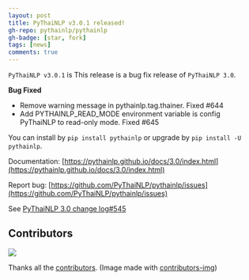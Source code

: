 ```yaml
---
layout: post
title: PyThaiNLP v3.0.1 released!
gh-repo: pythainlp/pythainlp
gh-badge: [star, fork]
tags: [news]
comments: true
---
```


`PyThaiNLP v3.0.1` is This release is a bug fix release of `PyThaiNLP 3.0`.

**Bug Fixed**
- Remove warning message in pythainlp.tag.thainer. Fixed #644
- Add PYTHAINLP_READ_MODE environment variable is config PyThaiNLP to read-only mode. Fixed #645

You can install by `pip install pythainlp` or upgrade by `pip install -U pythainlp`.


Documentation: [https://pythainlp.github.io/docs/3.0/index.html](https://pythainlp.github.io/docs/3.0/index.html)

Report bug: [https://github.com/PyThaiNLP/pythainlp/issues](https://github.com/PyThaiNLP/pythainlp/issues)

See [PyThaiNLP 3.0 change log#545](https://github.com/PyThaiNLP/pythainlp/issues/545)


## Contributors

<a href="https://github.com/PyThaiNLP/pythainlp/graphs/contributors">
  <img src="https://contributors-img.firebaseapp.com/image?repo=PyThaiNLP/pythainlp" />
</a>

Thanks all the [contributors](https://github.com/PyThaiNLP/pythainlp/graphs/contributors). (Image made with [contributors-img](https://contributors-img.firebaseapp.com))
